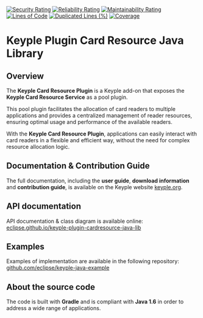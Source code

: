 [![Security Rating](https://sonarcloud.io/api/project_badges/measure?project=eclipse_keyple-plugin-cardresource-java-lib&metric=security_rating)](https://sonarcloud.io/summary/new_code?id=eclipse_keyple-plugin-cardresource-java-lib)
[![Reliability Rating](https://sonarcloud.io/api/project_badges/measure?project=eclipse_keyple-plugin-cardresource-java-lib&metric=reliability_rating)](https://sonarcloud.io/summary/new_code?id=eclipse_keyple-plugin-cardresource-java-lib)
[![Maintainability Rating](https://sonarcloud.io/api/project_badges/measure?project=eclipse_keyple-plugin-cardresource-java-lib&metric=sqale_rating)](https://sonarcloud.io/summary/new_code?id=eclipse_keyple-plugin-cardresource-java-lib)
[![Lines of Code](https://sonarcloud.io/api/project_badges/measure?project=eclipse_keyple-plugin-cardresource-java-lib&metric=ncloc)](https://sonarcloud.io/summary/new_code?id=eclipse_keyple-plugin-cardresource-java-lib)
[![Duplicated Lines (%)](https://sonarcloud.io/api/project_badges/measure?project=eclipse_keyple-plugin-cardresource-java-lib&metric=duplicated_lines_density)](https://sonarcloud.io/summary/new_code?id=eclipse_keyple-plugin-cardresource-java-lib)
[![Coverage](https://sonarcloud.io/api/project_badges/measure?project=eclipse_keyple-plugin-cardresource-java-lib&metric=coverage)](https://sonarcloud.io/summary/new_code?id=eclipse_keyple-plugin-cardresource-java-lib)

# Keyple Plugin Card Resource Java Library

## Overview

The **Keyple Card Resource Plugin** is a Keyple add-on that exposes the **Keyple Card Resource Service** as a pool 
plugin.

This pool plugin facilitates the allocation of card readers to multiple applications and provides a centralized 
management of reader resources, ensuring optimal usage and performance of the available readers. 

With the **Keyple Card Resource Plugin**, applications can easily interact with card readers in a flexible and efficient 
way, without the need for complex resource allocation logic.

## Documentation & Contribution Guide

The full documentation, including the **user guide**, **download information** and **contribution guide**, is available 
on the Keyple website [keyple.org](https://keyple.org).

## API documentation

API documentation & class diagram is available online: 
[eclipse.github.io/keyple-plugin-cardresource-java-lib](https://eclipse.github.io/keyple-plugin-cardresource-java-lib)

## Examples

Examples of implementation are available in the following repository: 
[github.com/eclipse/keyple-java-example](https://github.com/eclipse/keyple-java-example)

## About the source code

The code is built with **Gradle** and is compliant with **Java 1.6** in order to address a wide range of applications.